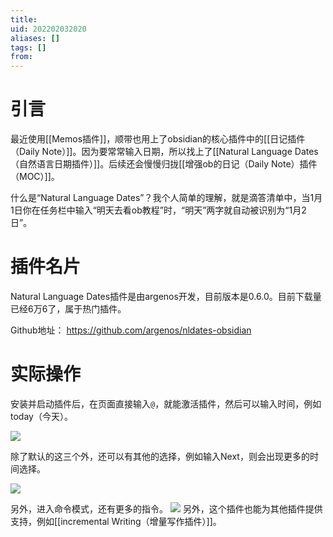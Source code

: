 ```yaml
---
title: 
uid: 202202032020
aliases: []
tags: []
from: 
---
```

# 引言
最近使用[[Memos插件]]，顺带也用上了obsidian的核心插件中的[[日记插件（Daily Note）]]。因为要常常输入日期，所以找上了[[Natural Language Dates（自然语言日期插件）]]。后续还会慢慢归拢[[增强ob的日记（Daily Note）插件（MOC）]]。

什么是“Natural Language Dates”？我个人简单的理解，就是滴答清单中，当1月1日你在任务栏中输入“明天去看ob教程”时，“明天”两字就自动被识别为“1月2日”。

# 插件名片
Natural Language Dates插件是由argenos开发，目前版本是0.6.0。目前下载量已经6万6了，属于热门插件。

Github地址： https://github.com/argenos/nldates-obsidian

# 实际操作
安装并启动插件后，在页面直接输入`@`，就能激活插件，然后可以输入时间，例如today（今天）。

![](https://gitee.com/cyddgi/picture-store/raw/master/img/20220203202748.png)

除了默认的这三个外，还可以有其他的选择，例如输入Next，则会出现更多的时间选择。

![](https://gitee.com/cyddgi/picture-store/raw/master/img/20220203202848.png)

另外，进入命令模式，还有更多的指令。
![](https://gitee.com/cyddgi/picture-store/raw/master/img/20220203202946.png)
另外，这个插件也能为其他插件提供支持，例如[[incremental Writing（增量写作插件）]]。